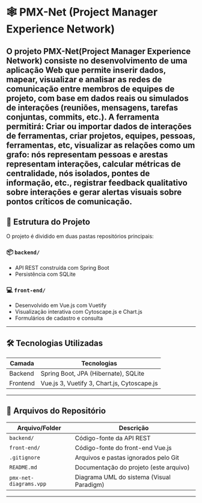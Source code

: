 # 🕸️ PMX-Net (Project Manager Experience Network)

O projeto **PMX-Net(Project Manager Experience Network)** consiste no desenvolvimento de uma aplicação Web que permite inserir dados, mapear, visualizar e analisar as redes de comunicação entre membros de equipes de projeto, com base em dados reais ou simulados de interações (reuniões, mensagens, tarefas conjuntas, commits, etc.). A ferramenta permitirá: Criar ou importar dados de interações de ferramentas, criar projetos, equipes, pessoas, ferramentas, etc, visualizar as relações como um grafo: nós representam pessoas e arestas representam interações, calcular métricas de centralidade, nós isolados, pontes de informação, etc., registrar feedback qualitativo sobre interações e gerar alertas visuais sobre pontos críticos de comunicação.
---

## 🧩 Estrutura do Projeto

O projeto é dividido em duas pastas repositórios principais:

### 📦 `backend/`
- API REST construída com Spring Boot
- Persistência com SQLite

### 💻 `front-end/`
- Desenvolvido em Vue.js com Vuetify
- Visualização interativa com Cytoscape.js e Chart.js
- Formulários de cadastro e consulta

---

## 🛠️ Tecnologias Utilizadas

| Camada       | Tecnologias                                 |
|--------------|---------------------------------------------|
| Backend      | Spring Boot, JPA (Hibernate), SQLite        |
| Frontend     | Vue.js 3, Vuetify 3, Chart.js, Cytoscape.js |

---

## 📂 Arquivos do Repositório

| Arquivo/Folder            | Descrição                                     |
|---------------------------|-----------------------------------------------|
| `backend/`                | Código-fonte da API REST                      |
| `front-end/`              | Código-fonte do front-end Vue.js              |
| `.gitignore`              | Arquivos e pastas ignorados pelo Git         |
| `README.md`               | Documentação do projeto (este arquivo)        |
| `pmx-net-diagrams.vpp`    | Diagrama UML do sistema (Visual Paradigm)     |

---


